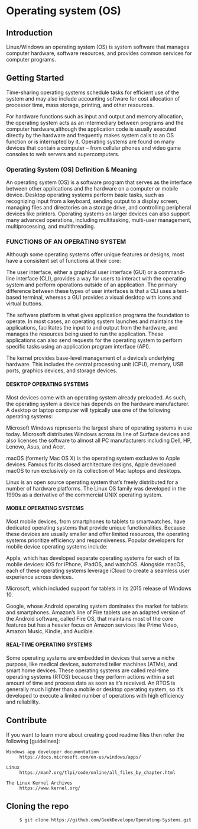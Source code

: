 # Operating system (OS)

## Introduction 

   Linux/Windows an operating system (OS) is system software that manages computer hardware, software resources, and provides common services for computer programs.

## Getting Started

   Time-sharing operating systems schedule tasks for efficient use of the system and may also include accounting software for cost allocation of processor time, mass storage, printing, and other resources.
    
   For hardware functions such as input and output and memory allocation, the operating system acts as an intermediary between programs and the computer hardware,although the application code is usually executed directly by the hardware and frequently makes system calls to an OS function or is interrupted by it. Operating systems are found on many devices that contain a computer – from cellular phones and video game consoles to web servers and supercomputers.

### Operating System (OS) Definition & Meaning

   An operating system (OS) is a software program that serves as the interface between other applications and the hardware on a computer or mobile device. Desktop operating systems perform basic tasks, such as recognizing input from a keyboard, sending output to a display screen, managing files and directories on a storage drive, and controlling peripheral devices like printers. Operating systems on larger devices can also support many advanced operations, including multitasking, multi-user management, multiprocessing, and multithreading.

### FUNCTIONS OF AN OPERATING SYSTEM

   Although some operating systems offer unique features or designs, most have a consistent set of functions at their core:
    
   The user interface, either a graphical user interface (GUI) or a command-line interface (CLI), provides a way for users to interact with the operating system and perform operations outside of an application. The primary difference between these types of user interfaces is that a CLI uses a text-based terminal, whereas a GUI provides a visual desktop with icons and virtual buttons.
    
   The software platform is what gives application programs the foundation to operate. In most cases, an operating system launches and maintains the applications, facilitates the input to and output from the hardware, and manages the resources being used to run the application. These applications can also send requests for the operating system to perform specific tasks using an application program interface (API).
    
   The kernel provides base-level management of a device’s underlying hardware. This includes the central processing unit (CPU), memory, USB ports, graphics devices, and storage devices.
    
#### DESKTOP OPERATING SYSTEMS

   Most devices come with an operating system already preloaded. As such, the operating system a device has depends on the hardware manufacturer. A desktop or laptop computer will typically use one of the following operating systems:
    
   Microsoft Windows represents the largest share of operating systems in use today. Microsoft distributes Windows across its line of Surface devices and also licenses the software to almost all PC manufacturers including Dell, HP, Lenovo, Asus, and Acer.
    
   macOS (formerly Mac OS X) is the operating system exclusive to Apple devices. Famous for its closed architecture designs, Apple developed macOS to run exclusively on its collection of Mac laptops and desktops.
    
   Linux is an open source operating system that’s freely distributed for a number of hardware platforms. The Linux OS family was developed in the 1990s as a derivative of the commercial UNIX operating system.
    
#### MOBILE OPERATING SYSTEMS

   Most mobile devices, from smartphones to tablets to smartwatches, have dedicated operating systems that provide unique functionalities. Because these devices are usually smaller and offer limited resources, the operating systems prioritize efficiency and responsiveness. Popular developers for mobile device operating systems include:
    
   Apple, which has developed separate operating systems for each of its mobile devices: iOS for iPhone, iPadOS, and watchOS. Alongside macOS, each of these operating systems leverage iCloud to create a seamless user experience across devices.
    
   Microsoft, which included support for tablets in its 2015 release of Windows 10.
    
   Google, whose Android operating system dominates the market for tablets and smartphones. Amazon’s line of Fire tablets use an adapted version of the Android software, called Fire OS, that maintains most of the core features but has a heavier focus on Amazon services like Prime Video, Amazon Music, Kindle, and Audible.

#### REAL-TIME OPERATING SYSTEMS

   Some operating systems are embedded in devices that serve a niche purpose, like medical devices, automated teller machines (ATMs), and smart home devices. These operating    systems are called real-time operating systems (RTOS) because they perform actions within a set amount of time and process data as soon as it’s received. An RTOS is generally much lighter than a mobile or desktop operating system, so it’s developed to execute a limited number of operations with high efficiency and reliability.

## Contribute

   If you want to learn more about creating good readme files then refer the following [guidelines]:
    
    Windows app developer documentation
         https://docs.microsoft.com/en-us/windows/apps/
        
    Linux 
         https://man7.org/tlpi/code/online/all_files_by_chapter.html
        
    The Linux Kernel Archives
         https://www.kernel.org/
        
## Cloning the repo
    
         $ git clone https://github.com/GeekDevelope/Operating-Systems.git
        
